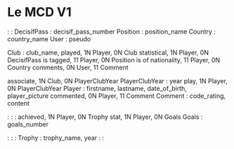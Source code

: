 # Le MCD V1

:
:
DecisifPass : decisif_pass_number
Position : position_name
Country : country_name
User : pseudo

Club : club_name,
played, 1N Player, 0N Club
statistical, 1N Player, 0N DecisifPass
is tagged, 11 Player, 0N Position
is of nationality, 11 Player, 0N Country
comments, 0N User, 11 Comment

associate, 1N Club, 0N PlayerClubYear
PlayerClubYear : year
play, 1N Player, 0N PlayerClubYear
Player : firstname, lastname, date_of_birth, player_picture
commented, 0N Player, 11 Comment
Comment : code_rating, content

:
:
:
achieved, 1N Player, 0N Trophy
stat, 1N Player, 0N Goals
Goals : goals_number

:
:
:
Trophy : trophy_name, year
:
:

